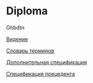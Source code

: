 # Diploma

Ghbdtn

[Видение][def]

[def]: vid.md

[Словарь терминов][def1]

[def1]: slovar.md

[Дополнительная спецификация][def2]

[def2]: dop_spec.md

[Спецификация прецедента][def3]

[def3]: spec.md
